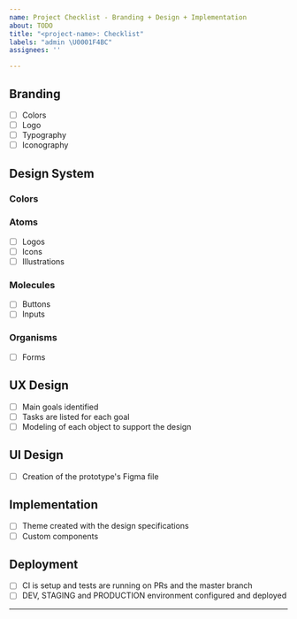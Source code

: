 ```yaml
---
name: Project Checklist - Branding + Design + Implementation
about: TODO
title: "<project-name>: Checklist"
labels: "admin \U0001F4BC"
assignees: ''

---
```


## Branding

- [ ] Colors
- [ ] Logo
- [ ] Typography
- [ ] Iconography

## Design System

### Colors

### Atoms

- [ ] Logos
- [ ] Icons
- [ ] Illustrations

### Molecules

- [ ] Buttons
- [ ] Inputs

### Organisms
- [ ] Forms

## UX Design

- [ ] Main goals identified
- [ ] Tasks are listed for each goal
- [ ] Modeling of each object to support the design

## UI Design

- [ ] Creation of the prototype's Figma file

## Implementation

- [ ] Theme created with the design specifications
- [ ] Custom components

## Deployment

- [ ] CI is setup and tests are running on PRs and the master branch
- [ ] DEV, STAGING and PRODUCTION environment configured and deployed

---
